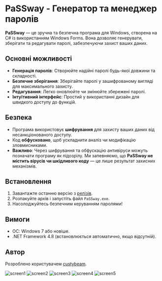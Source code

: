 # PaSSway - Генератор та менеджер паролів

**PaSSway** — це зручна та безпечна програма для Windows, створена на C# із використанням Windows Forms. Вона дозволяє генерувати, зберігати та редагувати паролі, забезпечуючи захист ваших даних.

## Основні можливості
- **Генерація паролів**: Створюйте надійні паролі будь-якої довжини та складності.
- **Безпечне зберігання**: Зберігайте паролі у зашифрованому вигляді для максимального захисту.
- **Редагування**: Легко оновлюйте чи змінюйте збережені паролі.
- **Інтуїтивний інтерфейс**: Простий у використанні дизайн для швидкого доступу до функцій.

## Безпека
- Програма використовує **шифрування** для захисту ваших даних від несанкціонованого доступу.
- Код **обфусковано**, щоб ускладнити аналіз чи модифікацію зловмисниками.
- **Важливо**: Через шифрування та обфускацію антивіруси можуть позначати програму як підозрілу. Ми запевняємо, що **PaSSway не містить вірусів чи шкідливого коду** — це лише результат захисних механізмів.

## Встановлення
1. Завантажте останню версію з [релізів](https://github.com/custybeam/PaSSway/releases).
2. Розпакуйте архів і запустіть файл `PaSSway.exe`.
3. Насолоджуйтесь безпечним керуванням паролями!

## Вимоги
- ОС: Windows 7 або новіше.
- .NET Framework 4.8 (встановлюється автоматично, якщо відсутній).

## Автор
Розроблено користувачем [custybeam](https://github.com/custybeam).



![screen1](https://github.com/user-attachments/assets/5ec16b58-2456-4280-814f-2efc2da5170b)
![screen2](https://github.com/user-attachments/assets/c95da79e-22b4-4d72-8d54-edbad28d0607)
![screen3](https://github.com/user-attachments/assets/97cf56ac-b13f-4647-ac06-32cfb506d25b)
![screen4](https://github.com/user-attachments/assets/3bcef74a-261c-4f16-b84a-73ba77c62876)
![screen5](https://github.com/user-attachments/assets/5c5dc097-7c9f-4d47-a67b-1253fbb7ad10)
